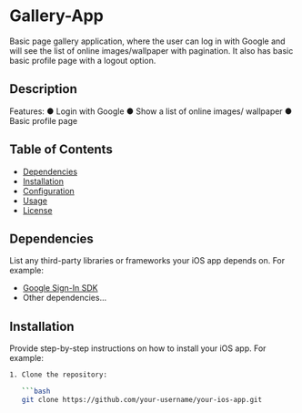 # Gallery-App
 Basic page gallery application, where the user can log in with Google and will see the list of online images/wallpaper with pagination. It also has basic basic profile page with a logout option.

## Description

Features:
● Login with Google
● Show a list of online images/ wallpaper
● Basic profile page

## Table of Contents

- [Dependencies](#dependencies)
- [Installation](#installation)
- [Configuration](#configuration)
- [Usage](#usage)
- [License](#license)

## Dependencies

List any third-party libraries or frameworks your iOS app depends on. For example:

- [Google Sign-In SDK](https://developers.google.com/identity/sign-in/ios)
- Other dependencies...

## Installation

Provide step-by-step instructions on how to install your iOS app. For example:

```bash
1. Clone the repository:

   ```bash
   git clone https://github.com/your-username/your-ios-app.git

